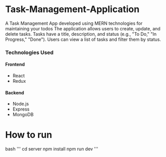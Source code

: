 # Task-Management-Application
A Task Management App developed using MERN technologies for maintaining your todos
The application allows users to create, update, and delete tasks. Tasks have a title, description, and status (e.g., "To Do," "In Progress," "Done"). Users can view a list of tasks and filter them by status.

### Technologies Used

#### Frontend

- React
- Redux

#### Backend

- Node.js
- Express
- MongoDB

# How to run

bash
'''
cd server
npm install
npm run dev
'''
